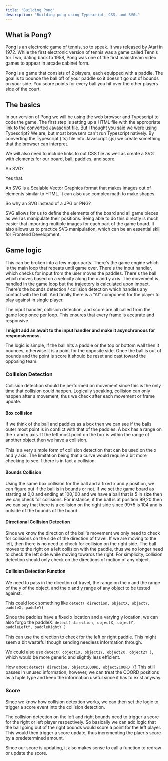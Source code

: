 ```yaml
---
title: "Building Pong"
description: "Building pong using Typescript, CSS, and SVGs" 
---
```


## What is Pong?

Pong is an electronic game of tennis, so to speak. It was released by Atari in 1972. While the first electronic version of tennis was a game called Tennis for Two, dating back to 1958, Pong was one of the first mainstream video games to appear in arcade cabinet form.

Pong is a game that consists of 2 players, each equipped with a paddle. The goal is to bounce the ball off of your paddle so it doesn't go out of bounds on your side. You score points for every ball you hit over the other players side of the court. 

## The basics

In our version of Pong we will be using the web browser and Typescript to code the game.
The first step is setting up a HTML file with the appropriate link to the converted Javascript file. 
But I thought you said we were using Typescript?  We are, but most browsers can't run Typescript natively.
By converting the Typescript (.ts) file into Javascript (.js) we create something that the browser can interpret. 

We will also need to include links to out CSS file as well as create a SVG with elements for our board, ball, paddles, and score.

An SVG?

Yes that. 

An SVG is a Scalable Vector Graphics format that makes images out of elements similar to HTML. It can also use complex math to make shapes. 

So why an SVG instead of a JPG or PNG?

SVG allows for us to define the elements of the board and all game pieces as well as manipulate their positions. 
Being able to do this directly is much easier that importing multiple images for each part of the game board. 
It also allows us to practice SVG manipulation, which can be an essential skill for Frontend Development.

## Game logic

This can be broken into a few major parts. There's the game engine which is the main loop that repeats until game over.
There's the input handler, which checks for input from the user moves the paddles.
There's the ball which moves based on a velocity along the x and y axis. 
The movement is handled in the game loop but the trajectory is calculated upon impact.
There's the bounds detection / collision detection which handles any contact with the ball.
And finally there is a "AI" component for the player to play against in single player.

The input handler, collision detection, and score are all called from the game loop once per loop. 
This ensures that every frame is accurate and responsive.

**I might add an await to the input handler and make it asynchronous for responsiveness.**

The logic is simple, if the ball hits a paddle or the top or bottom wall then it bounces, otherwise it is a point for the opposite side.
Once the ball is out of bounds and the point is score it should be reset and cast toward the opposing team.

### Collision Detection

Collision detection should be performed on movement since this is the only time that collision could happen. 
Logically speaking, collision can only happen after a movement, thus we check after each movement or frame update.

#### Box collision

If we think of the ball and paddles as a box then we can see if the balls outer most point is in conflict with that of the paddles. 
A box has a range on the x and y axis. If the left most point on the box is within the range of another object then we have a collision.

This is a very simple form of collision detection that can be used on the x and y axis. The limitation being that a curve would require a bit more checking to see if there is in fact a collision. 

#### Bounds Collision

Using the same box collision for the ball and a fixed x and y position, we can figure out if the ball is in bounds or not. 
If we set the game board as starting at 0,0 and ending at 100,100 and we have a ball that is 5 in size then we can check for collisions. 
For instance, if the ball is at position 99,20 then we can say that there is a collision on the right side since 99+5 is 104 and is outside of the bounds of the board.

#### Directional Collision Detection

Since we know the direction of the ball's movement we only need to check for collisions on the side of the direction of travel. If we are moving to the left, then there is no need to check for collision on the right side. 
The ball moves to the right on a left collision with the paddle, thus we no longer need to check the left side while moving towards the right. 
For simplicity, collision detection should only check on the directions of motion of any object.

#### Collision Detection Function

We need to pass in the direction of travel, the range on the x and the range of the y of the object, and the x and y range of any object to be tested against. 

This could look something like 
```detect( direction, objectX, objectY, paddleX, paddleY)```

Since the paddles have a fixed x location and a varying y location, we can also forgo the paddleX.
``` detect( direction, objectX, objectY, paddleLeftY, paddleRightY ) ```

This can use the direction to check for the left or right paddle. This might seem a bit wasteful though sending needless information through.

We could also use  `detect( object1X, object1Y, object2X, object2Y )`, which would be more generic and slightly less efficient. 

How about ``` detect( direction, object1COORD, object2COORD ) ```?
This still passes in unused information, however, we can treat the COORD positions as a tuple type and keep the information useful since it has to exist anyway. 

### Score

Since we know how collision detextion works, we can then set the logic to trigger a score event into the collision detection. 

The collision detection on the left and right bounds need to trigger a score for the right or left player respectively.
So basically we can add logic that the ball going out of the right bounds would score a point for the left player. This would then trigger a score update, thus incrementing the plaer's score by a predetermined amount.

Since our score is updating, it also makes sense to call a function to redraw or update the score. 